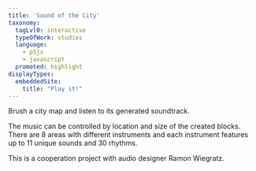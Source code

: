 ```yaml
---
title: 'Sound of the City'
taxonomy:
  tagLvl0: interactive
  typeOfWork: studies
  language: 
    - p5js
    - javascript
  promoted: highlight
displayTypes:
  embeddedSite:
    title: "Play it!"
---
```

Brush a city map and listen to its generated soundtrack.

The music can be controlled by location and size of the created blocks.
There are 8 areas with different instruments and each instrument features up to 11 unique sounds and 30 rhythms.

This is a cooperation project with audio designer Ramon Wiegratz. 